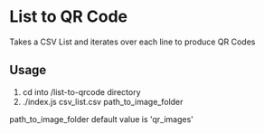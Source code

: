 # List to QR Code
Takes a CSV List and iterates over each line to produce QR Codes

## Usage
1. cd into /list-to-qrcode directory
2. ./index.js csv_list.csv path_to_image_folder

path_to_image_folder default value is 'qr_images'
